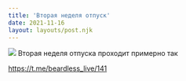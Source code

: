 ```yaml
---
title: 'Вторая неделя отпуск'
date: 2021-11-16
layout: layouts/post.njk
---
```


![](https://i.ibb.co/sVYDZyG/file-67.jpg)
Вторая неделя отпуска проходит примерно так

https://t.me/beardless_live/141